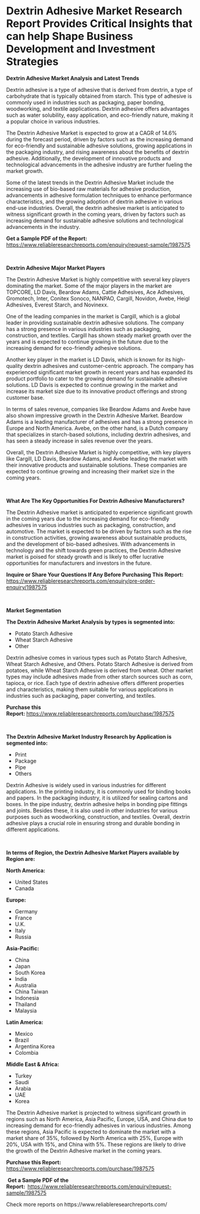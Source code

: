 <p><h1>Dextrin Adhesive Market Research Report Provides Critical Insights that can help Shape Business Development and Investment Strategies</h1></p><p><strong>Dextrin Adhesive Market Analysis and Latest Trends</strong></p>
<p><p>Dextrin adhesive is a type of adhesive that is derived from dextrin, a type of carbohydrate that is typically obtained from starch. This type of adhesive is commonly used in industries such as packaging, paper bonding, woodworking, and textile applications. Dextrin adhesive offers advantages such as water solubility, easy application, and eco-friendly nature, making it a popular choice in various industries.</p><p>The Dextrin Adhesive Market is expected to grow at a CAGR of 14.6% during the forecast period, driven by factors such as the increasing demand for eco-friendly and sustainable adhesive solutions, growing applications in the packaging industry, and rising awareness about the benefits of dextrin adhesive. Additionally, the development of innovative products and technological advancements in the adhesive industry are further fueling the market growth.</p><p>Some of the latest trends in the Dextrin Adhesive Market include the increasing use of bio-based raw materials for adhesive production, advancements in adhesive formulation techniques to enhance performance characteristics, and the growing adoption of dextrin adhesive in various end-use industries. Overall, the dextrin adhesive market is anticipated to witness significant growth in the coming years, driven by factors such as increasing demand for sustainable adhesive solutions and technological advancements in the industry.</p></p>
<p><strong>Get a Sample PDF of the Report:&nbsp;</strong> <a href="https://www.reliableresearchreports.com/enquiry/request-sample/1987575">https://www.reliableresearchreports.com/enquiry/request-sample/1987575</a></p>
<p>&nbsp;</p>
<p><strong>Dextrin Adhesive Major Market Players</strong></p>
<p><p>The Dextrin Adhesive Market is highly competitive with several key players dominating the market. Some of the major players in the market are TOPCORE, LD Davis, Beardow Adams, Cattie Adhesives, Ace Adhesives, Gromotech, Inter, Conitex Sonoco, NANPAO, Cargill, Novidon, Avebe, Heigl Adhesives, Everest Starch, and Novinexx.</p><p>One of the leading companies in the market is Cargill, which is a global leader in providing sustainable dextrin adhesive solutions. The company has a strong presence in various industries such as packaging, construction, and textiles. Cargill has shown steady market growth over the years and is expected to continue growing in the future due to the increasing demand for eco-friendly adhesive solutions.</p><p>Another key player in the market is LD Davis, which is known for its high-quality dextrin adhesives and customer-centric approach. The company has experienced significant market growth in recent years and has expanded its product portfolio to cater to the growing demand for sustainable adhesive solutions. LD Davis is expected to continue growing in the market and increase its market size due to its innovative product offerings and strong customer base.</p><p>In terms of sales revenue, companies like Beardow Adams and Avebe have also shown impressive growth in the Dextrin Adhesive Market. Beardow Adams is a leading manufacturer of adhesives and has a strong presence in Europe and North America. Avebe, on the other hand, is a Dutch company that specializes in starch-based solutions, including dextrin adhesives, and has seen a steady increase in sales revenue over the years.</p><p>Overall, the Dextrin Adhesive Market is highly competitive, with key players like Cargill, LD Davis, Beardow Adams, and Avebe leading the market with their innovative products and sustainable solutions. These companies are expected to continue growing and increasing their market size in the coming years.</p></p>
<p>&nbsp;</p>
<p><strong>What Are The Key Opportunities For Dextrin Adhesive Manufacturers?</strong></p>
<p><p>The Dextrin Adhesive market is anticipated to experience significant growth in the coming years due to the increasing demand for eco-friendly adhesives in various industries such as packaging, construction, and automotive. The market is expected to be driven by factors such as the rise in construction activities, growing awareness about sustainable products, and the development of bio-based adhesives. With advancements in technology and the shift towards green practices, the Dextrin Adhesive market is poised for steady growth and is likely to offer lucrative opportunities for manufacturers and investors in the future.</p></p>
<p><strong>Inquire or Share Your Questions If Any Before Purchasing This Report:</strong> <a href="https://www.reliableresearchreports.com/enquiry/pre-order-enquiry/1987575">https://www.reliableresearchreports.com/enquiry/pre-order-enquiry/1987575</a></p>
<p>&nbsp;</p>
<p><strong>Market Segmentation</strong></p>
<p><strong>The Dextrin Adhesive Market Analysis by types is segmented into:</strong></p>
<p><ul><li>Potato Starch Adhesive</li><li>Wheat Starch Adhesive</li><li>Other</li></ul></p>
<p><p>Dextrin adhesive comes in various types such as Potato Starch Adhesive, Wheat Starch Adhesive, and Others. Potato Starch Adhesive is derived from potatoes, while Wheat Starch Adhesive is derived from wheat. Other market types may include adhesives made from other starch sources such as corn, tapioca, or rice. Each type of dextrin adhesive offers different properties and characteristics, making them suitable for various applications in industries such as packaging, paper converting, and textiles.</p></p>
<p><strong>Purchase this Report:&nbsp;</strong><a href="https://www.reliableresearchreports.com/purchase/1987575">https://www.reliableresearchreports.com/purchase/1987575</a></p>
<p>&nbsp;</p>
<p><strong>The Dextrin Adhesive Market Industry Research by Application is segmented into:</strong></p>
<p><ul><li>Print</li><li>Package</li><li>Pipe</li><li>Others</li></ul></p>
<p><p>Dextrin Adhesive is widely used in various industries for different applications. In the printing industry, it is commonly used for binding books and papers. In the packaging industry, it is utilized for sealing cartons and boxes. In the pipe industry, dextrin adhesive helps in bonding pipe fittings and joints. Besides these, it is also used in other industries for various purposes such as woodworking, construction, and textiles. Overall, dextrin adhesive plays a crucial role in ensuring strong and durable bonding in different applications.</p></p>
<p>&nbsp;</p>
<p><strong>In terms of Region, the Dextrin Adhesive Market Players available by Region are:</strong></p>
<p>
    <p> <strong> North America: </strong>
        <ul>
            <li>United States</li>
            <li>Canada</li>
        </ul>
        </p> 
    <p> <strong> Europe: </strong>
        <ul>
            <li>Germany</li>
            <li>France</li>
            <li>U.K.</li>
            <li>Italy</li>
            <li>Russia</li>
        </ul>
        </p> 
    <p> <strong> Asia-Pacific: </strong>
        <ul>
            <li>China</li>
            <li>Japan</li>
            <li>South Korea</li>
            <li>India</li>
            <li>Australia</li>
            <li>China Taiwan</li>
            <li>Indonesia</li>
            <li>Thailand</li>
            <li>Malaysia</li>
        </ul>
        </p> 
    <p> <strong> Latin America: </strong>
        <ul>
            <li>Mexico</li>
            <li>Brazil</li>
            <li>Argentina Korea</li>
            <li>Colombia</li>
        </ul>
        </p> 
    <p> <strong> Middle East & Africa: </strong>
        <ul>
            <li>Turkey</li>
            <li>Saudi</li>
            <li>Arabia</li>
            <li>UAE</li>
            <li>Korea</li>
        </ul>
    </p>
    </p>
<p><p>The Dextrin Adhesive market is projected to witness significant growth in regions such as North America, Asia Pacific, Europe, USA, and China due to increasing demand for eco-friendly adhesives in various industries. Among these regions, Asia Pacific is expected to dominate the market with a market share of 35%, followed by North America with 25%, Europe with 20%, USA with 15%, and China with 5%. These regions are likely to drive the growth of the Dextrin Adhesive market in the coming years.</p></p>
<p><strong>Purchase this Report: </strong><a href="https://www.reliableresearchreports.com/purchase/1987575">https://www.reliableresearchreports.com/purchase/1987575</a></p>
<p>&nbsp;<strong>Get a Sample PDF of the Report:&nbsp;&nbsp;</strong><a href="https://www.reliableresearchreports.com/enquiry/request-sample/1987575">https://www.reliableresearchreports.com/enquiry/request-sample/1987575</a></p>
<p><strong></strong></p>
<p>Check more reports on https://www.reliableresearchreports.com/</p>